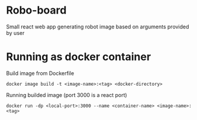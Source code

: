 # Robo-board
Small react web app generating robot image based on arguments provided by user

# Running as docker container
Build image from Dockerfile
```
docker image build -t <image-name>:<tag> <docker-directory>
```
Running builded image (port 3000 is a react port)
```
docker run -dp <local-port>:3000 --name <container-name> <image-name>:<tag>
```